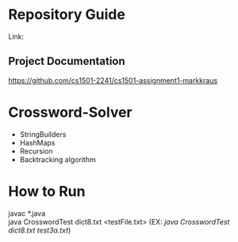 # Repository Guide
Link: <br>

## Project Documentation
https://github.com/cs1501-2241/cs1501-assignment1-markkraus<br>

# Crossword-Solver
- StringBuilders<br>
- HashMaps<br>
- Recursion<br>
- Backtracking algorithm<br>

# How to Run
javac *.java<br>
java CrosswordTest dict8.txt <testFile.txt> (EX: _java CrosswordTest dict8.txt test3a.txt_)
